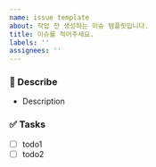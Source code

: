 ```yaml
---
name: issue template
about: 작업 전 생성하는 이슈 템플릿입니다.
title: 이슈를 적어주세요.
labels: ''
assignees: ''
---
```


### 📄 Describe

- Description

### ✅ Tasks

- [ ] todo1
- [ ] todo2
